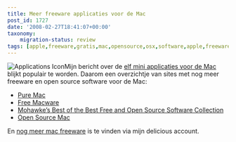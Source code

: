 ```yaml
---
title: Meer freeware applicaties voor de Mac
post_id: 1727
date: '2008-02-27T18:41:07+00:00'
taxonomy:
    migration-status: review
tags: [apple,freeware,gratis,mac,opensource,osx,software,apple,freeware,gratis,mac,opensource,osx,software]
---
```

![Applications Icon](/images/2008/02/applications.thumbnail.png)Mijn bericht over de [elf mini applicaties voor de Mac](http://breggologisch.wordpress.com/2007/12/28/elf-mini-applications-voor-de-mac/) blijkt populair te worden. Daarom een overzichtje van sites met nog meer freeware en open source software voor de Mac:

- [Pure Mac](http://www.pure-mac.com/)
- [Free Macware](http://www.freemacware.com/)
- [Mohawke’s Best of the Best Free and Open Source Software Collection](http://www.digitaldarknet.net/thelist/index.php?page=macintosh)
- [Open Source Mac](http://www.opensourcemac.org/)

En [nog meer mac freeware](http://del.icio.us/breggol/mac%2Bfreeware) is te vinden via mijn delicious account.